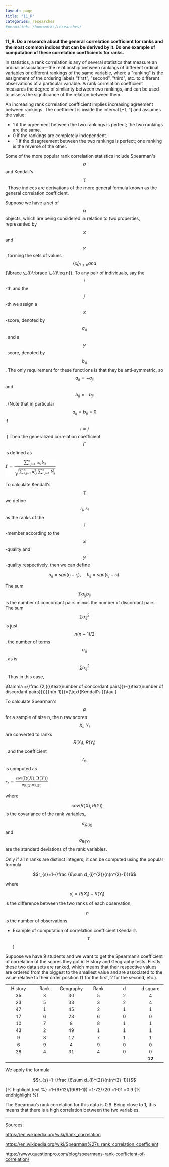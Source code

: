 ```yaml
---
layout: page
title: "11_R"
categories: researches
#permalink: /homeworks/researches/
---
```

<script type="text/x-mathjax-config">
  MathJax.Hub.Config({
    extensions: [
      "MathMenu.js",
      "MathZoom.js",
      "AssistiveMML.js",
      "a11y/accessibility-menu.js"
    ],
    jax: ["input/TeX", "output/CommonHTML"],
    TeX: {
      extensions: [
        "AMSmath.js",
        "AMSsymbols.js",
        "noErrors.js",
        "noUndefined.js",
      ]
    }
  });
</script>
<script type="text/javascript" async
  src="https://cdnjs.cloudflare.com/ajax/libs/mathjax/2.7.5/MathJax.js?config=TeX-MML-AM_CHTML">
</script>
<b>11_R. Do a research about the general correlation coefficient for ranks and the most common indices that can be derived by it. Do one example of computation of these correlation coefficients for ranks.</b>

In statistics, a rank correlation is any of several statistics that measure an ordinal association—the relationship between rankings of different ordinal variables or different rankings of the same variable, where a "ranking" is the assignment of the ordering labels "first", "second", "third", etc. to different observations of a particular variable. A rank correlation coefficient measures the degree of similarity between two rankings, and can be used to assess the significance of the relation between them.

An increasing rank correlation coefficient implies increasing agreement between rankings. The coefficient is inside the interval \[−1, 1\] and assumes the value:

-	1 if the agreement between the two rankings is perfect; the two rankings are the same.
-	0 if the rankings are completely independent.
-	−1 if the disagreement between the two rankings is perfect; one ranking is the reverse of the other.

Some of the more popular rank correlation statistics include Spearman's $$\rho$$ and Kendall's $$\tau$$. Those indices are derivations of the more general formula known as the general correlation coefficient.

Suppose we have a set of $$n$$ objects, which are being considered in relation to two properties, represented by $$x$$ and $$y$$, forming the sets of values $${\lbrace x_{i}\rbrace}_{i\leq n} and $${\lbrace y_{i}\rbrace }_{{i\leq n}}. To any pair of individuals, say the $$i$$-th and the $$j$$-th we assign a $$x$$-score, denoted by $$a_{ij}$$, and a $$y$$-score, denoted by $$b_{ij}$$. The only requirement for these functions is that they be anti-symmetric, so $$a_{{ij}} = -a_{{ji}}$$ and $$b_{{ij}} = -b_{{ji}}$$. (Note that in particular $$a_{ij} = b_{ij} = 0$$ if $$i=j$$.) Then the generalized correlation coefficient $$\Gamma$$  is defined as

![general-correlation-coefficient-formula](/images/11_R-general-correlation-coefficient-formula.png)

To calculate Kendall's $$\tau$$ we define $$r_{i},s_{i}$$ as the ranks of the $$i$$-member according to the $$x$$-quality and $$y$$-quality respectively, then we can define

$$a_{ij}={sgn}(r_{j}-r_{i}),\quad b_{ij}=sgn(s_{j}-s_{i}).$$

The sum $$\sum a_{{ij}}b_{{ij}}$$ is the number of concordant pairs minus the number of discordant pairs. The sum $$\sum a_{{ij}}^{2}$$ is just $$n(n-1)/2$$, the number of terms $$a_{ij}$$, as is $$\sum b_{{ij}}^{2}$$. Thus in this case,

\Gamma ={\frac {2\,(({\text{number of concordant pairs}})-({\text{number of discordant pairs}}))}{n(n-1)}}={\text{Kendall's }}\tau }

To calculate Spearman's $$\rho$$ for a sample of size n, the n raw scores $$X_{i},Y_{i}$$ are converted to ranks $${R}({X_{i}}), {R}({Y_{i}})$$, and the coefficient $$r_{s}$$ is computed as

![spearman-coefficient-of-correlation](/images/11_R-spearman-coefficient-of-correlation.png)

where

$$\quad {cov}({R}(X), {R}(Y))$$ is the covariance of the rank variables,

$$\quad { \sigma _{ {R} (X)}}$$ and $${ \sigma _{ {R} (Y)}}$$ are the standard deviations of the rank variables.

Only if all n ranks are distinct integers, it can be computed using the popular formula

$$r_{s}=1-{\frac {6\sum d_{i}^{2}}{n(n^{2}-1)}}$$

where

$$\quad d_{i}= {R} (X_{i})- {R} (Y_{i})$$ is the difference between the two ranks of each observation,

$$\quad n$$ is the number of observations.

-	Example of computation of correlation coefficient (Kendall’s $$\tau$$)

Suppose we have 9 students and we want to get the Spearman’s coefficient of correlation of the scores they got in History and Geography tests. Firstly these two data sets are ranked, which means that their respective values are ordered from the biggest to the smallest value and are associated to the value relative to their order position (1 for the first, 2 for the second, etc.).

<table class="table-border">
<tbody>
<tr>
<td style="text-align: center;" width="16.6%"><span style="font-weight: 400;">History </span></td>
<td style="text-align: center;" width="16.6%"><span style="font-weight: 400;">Rank</span></td>
<td style="text-align: center;" width="16.6%"><span style="font-weight: 400;">Geography</span></td>
<td style="text-align: center;" width="16.6%"><span style="font-weight: 400;">Rank</span></td>
<td style="text-align: center;" width="16.6%"><span style="font-weight: 400;">d</span></td>
<td style="text-align: center;" width="16.6%"><span style="font-weight: 400;">d square </span></td>
</tr>
<tr>
<td style="text-align: center;"><span style="font-weight: 400;">35</span></td>
<td style="text-align: center;"><span style="font-weight: 400;">3</span></td>
<td style="text-align: center;"><span style="font-weight: 400;">30</span></td>
<td style="text-align: center;"><span style="font-weight: 400;">5</span></td>
<td style="text-align: center;"><span style="font-weight: 400;">2</span></td>
<td style="text-align: center;"><span style="font-weight: 400;">4</span></td>
</tr>
<tr>
<td style="text-align: center;"><span style="font-weight: 400;">23</span></td>
<td style="text-align: center;"><span style="font-weight: 400;">5</span></td>
<td style="text-align: center;"><span style="font-weight: 400;">33</span></td>
<td style="text-align: center;"><span style="font-weight: 400;">3</span></td>
<td style="text-align: center;"><span style="font-weight: 400;">2</span></td>
<td style="text-align: center;"><span style="font-weight: 400;">4</span></td>
</tr>
<tr>
<td style="text-align: center;"><span style="font-weight: 400;">47</span></td>
<td style="text-align: center;"><span style="font-weight: 400;">1</span></td>
<td style="text-align: center;"><span style="font-weight: 400;">45</span></td>
<td style="text-align: center;"><span style="font-weight: 400;">2</span></td>
<td style="text-align: center;"><span style="font-weight: 400;">1</span></td>
<td style="text-align: center;"><span style="font-weight: 400;">1</span></td>
</tr>
<tr>
<td style="text-align: center;"><span style="font-weight: 400;">17</span></td>
<td style="text-align: center;"><span style="font-weight: 400;">6</span></td>
<td style="text-align: center;"><span style="font-weight: 400;">23</span></td>
<td style="text-align: center;"><span style="font-weight: 400;">6</span></td>
<td style="text-align: center;"><span style="font-weight: 400;">0</span></td>
<td style="text-align: center;"><span style="font-weight: 400;">0</span></td>
</tr>
<tr>
<td style="text-align: center;"><span style="font-weight: 400;">10</span></td>
<td style="text-align: center;"><span style="font-weight: 400;">7</span></td>
<td style="text-align: center;"><span style="font-weight: 400;">8</span></td>
<td style="text-align: center;"><span style="font-weight: 400;">8</span></td>
<td style="text-align: center;"><span style="font-weight: 400;">1</span></td>
<td style="text-align: center;"><span style="font-weight: 400;">1</span></td>
</tr>
<tr>
<td style="text-align: center;"><span style="font-weight: 400;">43</span></td>
<td style="text-align: center;"><span style="font-weight: 400;">2</span></td>
<td style="text-align: center;"><span style="font-weight: 400;">49</span></td>
<td style="text-align: center;"><span style="font-weight: 400;">1</span></td>
<td style="text-align: center;"><span style="font-weight: 400;">1</span></td>
<td style="text-align: center;"><span style="font-weight: 400;">1</span></td>
</tr>
<tr>
<td style="text-align: center;"><span style="font-weight: 400;">9</span></td>
<td style="text-align: center;"><span style="font-weight: 400;">8</span></td>
<td style="text-align: center;"><span style="font-weight: 400;">12</span></td>
<td style="text-align: center;"><span style="font-weight: 400;">7</span></td>
<td style="text-align: center;"><span style="font-weight: 400;">1</span></td>
<td style="text-align: center;"><span style="font-weight: 400;">1</span></td>
</tr>
<tr>
<td style="text-align: center;"><span style="font-weight: 400;">6</span></td>
<td style="text-align: center;"><span style="font-weight: 400;">9</span></td>
<td style="text-align: center;"><span style="font-weight: 400;">4</span></td>
<td style="text-align: center;"><span style="font-weight: 400;">9</span></td>
<td style="text-align: center;"><span style="font-weight: 400;">0</span></td>
<td style="text-align: center;"><span style="font-weight: 400;">0</span></td>
</tr>
<tr>
<td style="text-align: center;"><span style="font-weight: 400;">28</span></td>
<td style="text-align: center;"><span style="font-weight: 400;">4</span></td>
<td style="text-align: center;"><span style="font-weight: 400;">31</span></td>
<td style="text-align: center;"><span style="font-weight: 400;">4</span></td>
<td style="text-align: center;"><span style="font-weight: 400;">0</span></td>
<td style="text-align: center;"><span style="font-weight: 400;">0</span></td>
</tr>
<tr>
<td style="text-align: center;"></td>
<td style="text-align: center;"></td>
<td style="text-align: center;"></td>
<td style="text-align: center;"></td>
<td style="text-align: center;"></td>
<td style="text-align: center;"><strong>12</strong></td>
</tr>
</tbody>
</table>

We apply the formula

$$r_{s}=1-{\frac {6\sum d_{i}^{2}}{n(n^{2}-1)}}$$

{% highlight text %}
=1-(6*12)/(9(81-1))
=1-72/720
=1-01
=0.9
{% endhighlight %}

The Spearman’s rank correlation for this data is 0,9. Being close to 1, this means that there is a high correlation between the two variables.


-----------------------------------------------------------------------------------------
Sources:

https://en.wikipedia.org/wiki/Rank_correlation

https://en.wikipedia.org/wiki/Spearman%27s_rank_correlation_coefficient

https://www.questionpro.com/blog/spearmans-rank-coefficient-of-correlation/

